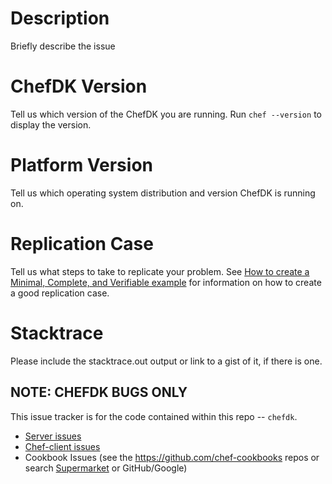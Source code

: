 # Description

Briefly describe the issue

# ChefDK Version

Tell us which version of the ChefDK you are running. Run `chef --version` to display the version.

# Platform Version

Tell us which operating system distribution and version ChefDK is running on.

# Replication Case

Tell us what steps to take to replicate your problem. See [How to create a Minimal, Complete, and Verifiable example](https://stackoverflow.com/help/mcve) for information on how to create a good replication case.

# Stacktrace

Please include the stacktrace.out output or link to a gist of it, if there is one.

## NOTE: CHEFDK BUGS ONLY

This issue tracker is for the code contained within this repo -- `chefdk`.

- [Server issues](https://github.com/chef/chef-server/issues/new)
- [Chef-client issues](https://github.com/chef/chef/issues/new)
- Cookbook Issues (see the <https://github.com/chef-cookbooks> repos or search [Supermarket](https://supermarket.chef.io) or GitHub/Google)
